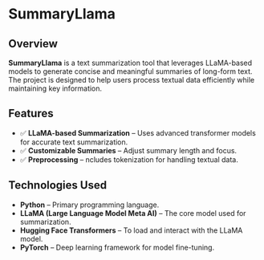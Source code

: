 # SummaryLlama

## Overview
**SummaryLlama** is a text summarization tool that leverages LLaMA-based models to generate concise and meaningful summaries of long-form text. The project is designed to help users process textual data efficiently while maintaining key information.

## Features
- ✅ **LLaMA-based Summarization** – Uses advanced transformer models for accurate text summarization.
- ✅ **Customizable Summaries** – Adjust summary length and focus.
- ✅ **Preprocessing** – ncludes tokenization for handling textual data.


## Technologies Used
- **Python** – Primary programming language.
- **LLaMA (Large Language Model Meta AI)** – The core model used for summarization.
- **Hugging Face Transformers** – To load and interact with the LLaMA model.
- **PyTorch** – Deep learning framework for model fine-tuning.
















